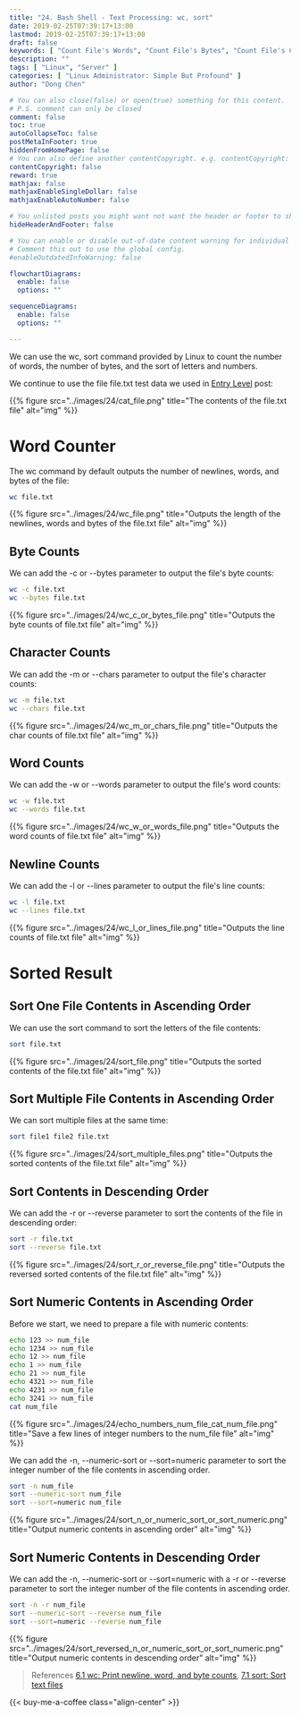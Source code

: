 ```yaml
---
title: "24. Bash Shell - Text Processing: wc, sort"
date: 2019-02-25T07:39:17+13:00
lastmod: 2019-02-25T07:39:17+13:00
draft: false
keywords: [ "Count File's Words", "Count File's Bytes", "Count File's Characters", "Count File's Newlines", "Sort File's Alphabetic Contents", "Sort File's Numeric Contents", "Sort in Ascending Order", "Sort in Descending Order" ]
description: ""
tags: [ "Linux", "Server" ]
categories: [ "Linux Administrator: Simple But Profound" ]
author: "Dong Chen"

# You can also close(false) or open(true) something for this content.
# P.S. comment can only be closed
comment: false
toc: true
autoCollapseToc: false
postMetaInFooter: true
hiddenFromHomePage: false
# You can also define another contentCopyright. e.g. contentCopyright: "This is another copyright."
contentCopyright: false
reward: true
mathjax: false
mathjaxEnableSingleDollar: false
mathjaxEnableAutoNumber: false

# You unlisted posts you might want not want the header or footer to show
hideHeaderAndFooter: false

# You can enable or disable out-of-date content warning for individual post.
# Comment this out to use the global config.
#enableOutdatedInfoWarning: false

flowchartDiagrams:
  enable: false
  options: ""

sequenceDiagrams: 
  enable: false
  options: ""

---
```


We can use the wc, sort command provided by Linux to count the number of words, the number of bytes, and the sort of letters and numbers.

<!--more-->

We continue to use the file file.txt test data we used in [Entry Level](/post/server-side-programming/linux/simple-but-profound/23.-bash-shell-text-processing-entry-level/#preparation) post:

{{% figure src="../images/24/cat_file.png" title="The contents of the file.txt file" alt="img" %}}

# Word Counter

The wc command by default outputs the number of newlines, words, and bytes of the file:

```bash
wc file.txt
```

{{% figure src="../images/24/wc_file.png" title="Outputs the length of the newlines, words and bytes of the file.txt file" alt="img" %}}

## Byte Counts

We can add the -c or --bytes parameter to output the file's byte counts:

```bash
wc -c file.txt
wc --bytes file.txt
```

{{% figure src="../images/24/wc_c_or_bytes_file.png" title="Outputs the byte counts of file.txt file" alt="img" %}}

## Character Counts

We can add the -m or --chars parameter to output the file's character counts:

```bash
wc -m file.txt
wc --chars file.txt
```

{{% figure src="../images/24/wc_m_or_chars_file.png" title="Outputs the char counts of file.txt file" alt="img" %}}

## Word Counts

We can add the -w or --words parameter to output the file's word counts:

```bash
wc -w file.txt
wc --words file.txt
```

{{% figure src="../images/24/wc_w_or_words_file.png" title="Outputs the word counts of file.txt file" alt="img" %}}

## Newline Counts

We can add the -l or --lines parameter to output the file's line counts:

```bash
wc -l file.txt
wc --lines file.txt
```

{{% figure src="../images/24/wc_l_or_lines_file.png" title="Outputs the line counts of file.txt file" alt="img" %}}

# Sorted Result

## Sort One File Contents in Ascending Order

We can use the sort command to sort the letters of the file contents:

```bash
sort file.txt
```

{{% figure src="../images/24/sort_file.png" title="Outputs the sorted contents of the file.txt file" alt="img" %}}

## Sort Multiple File Contents in Ascending Order

We can sort multiple files at the same time:

```bash
sort file1 file2 file.txt
```

{{% figure src="../images/24/sort_multiple_files.png" title="Outputs the sorted contents of the file.txt file" alt="img" %}}

## Sort Contents in Descending Order

We can add the -r or --reverse parameter to sort the contents of the file in descending order:

```bash
sort -r file.txt
sort --reverse file.txt
```

{{% figure src="../images/24/sort_r_or_reverse_file.png" title="Outputs the reversed sorted contents of the file.txt file" alt="img" %}}

## Sort Numeric Contents in Ascending Order

Before we start, we need to prepare a file with numeric contents:

```bash
echo 123 >> num_file
echo 1234 >> num_file
echo 12 >> num_file
echo 1 >> num_file
echo 21 >> num_file
echo 4321 >> num_file
echo 4231 >> num_file
echo 3241 >> num_file
cat num_file
```

{{% figure src="../images/24/echo_numbers_num_file_cat_num_file.png" title="Save a few lines of integer numbers to the num_file file" alt="img" %}}

We can add the -n, --numeric-sort or --sort=numeric parameter to sort the integer number of the file contents in ascending order.

```bash
sort -n num_file
sort --numeric-sort num_file
sort --sort=numeric num_file
```

{{% figure src="../images/24/sort_n_or_numeric_sort_or_sort_numeric.png" title="Output numeric contents in ascending order" alt="img" %}}

## Sort Numeric Contents in Descending Order

We can add the -n, --numeric-sort or --sort=numeric with a -r or --reverse parameter to sort the integer number of the file contents in ascending order.

```bash
sort -n -r num_file
sort --numeric-sort --reverse num_file
sort --sort=numeric --reverse num_file
```

{{% figure src="../images/24/sort_reversed_n_or_numeric_sort_or_sort_numeric.png" title="Output numeric contents in descending order" alt="img" %}}

> References
> [6.1 wc: Print newline, word, and byte counts](https://www.gnu.org/software/coreutils/manual/html_node/wc-invocation.html),
> [7.1 sort: Sort text files](https://www.gnu.org/software/coreutils/manual/html_node/sort-invocation.html)

<!-- Buy Me a Coffee Button -->
{{< buy-me-a-coffee class="align-center" >}}
